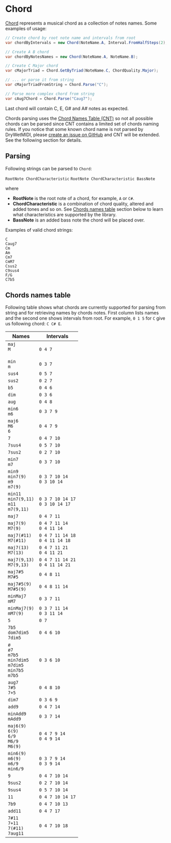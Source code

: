 ﻿---
uid: a_mt_chord
---

# Chord

[Chord](xref:Melanchall.DryWetMidi.MusicTheory.Chord) represents a musical chord as a collection of notes names. Some examples of usage:

```csharp
// Create chord by root note name and intervals from root
var chordByIntervals = new Chord(NoteName.A, Interval.FromHalfSteps(2), Interval.FromHalfSteps(5));

// Create A B chord
var chordByNotesNames = new Chord(NoteName.A, NoteName.B);

// Create C Major chord
var cMajorTriad = Chord.GetByTriad(NoteName.C, ChordQuality.Major);

// ... or parse it from string
var cMajorTriadFromString = Chord.Parse("C");

// Parse more complex chord from string
var cAug7Chord = Chord.Parse("Caug7");
```

Last chord will contain C, E, G# and A# notes as expected.

Chords parsing uses the [Chord Names Table (CNT)](#chords-names-table) so not all possible chords can be parsed since CNT contains a limited set of chords naming rules. If you notice that some known chord name is not parsed by DryWetMIDI, please [create an issue on GitHub](https://github.com/melanchall/drywetmidi/issues/new) and CNT will be extended. See the following section for details.

## Parsing

Following strings can be parsed to `Chord`:

`RootNote ChordCharacteristic`
`RootNote ChordCharacteristic BassNote`

where

* **RootNote** is the root note of a chord, for example, `A` or `C#`.
* **ChordCharacteristic** is a combination of chord quality, altered and added tones and so on. See [Chords names table](#chords-names-table) section below to learn what characteristics are supported by the library.
* **BassNote** is an added bass note the chord will be placed over.

Examples of valid chord strings:

`C`  
`Caug7`  
`Cm`  
`Am`  
`Cm7`  
`CmM7`  
`Csus2`  
`C9sus4`  
`F/G`  
`C7b5`

## Chords names table

Following table shows what chords are currently supported for parsing from string and for retrieving names by chords notes. First column lists names and the second one shows intervals from root. For example, `0 1 5` for `C` give us following chord: `C C# E`.

|Names|Intervals|
|-----|---------|
|`maj`<br/>`M`<br/>` `|`0 4 7`|
|`min`<br/>`m`|`0 3 7`|
|`sus4`|`0 5 7`|
|`sus2`|`0 2 7`|
|`b5`|`0 4 6`|
|`dim`|`0 3 6`|
|`aug`|`0 4 8`|
|`min6`<br/>`m6`|`0 3 7 9`|
|`maj6`<br/>`M6`<br/>`6`|`0 4 7 9`|
|`7`|`0 4 7 10`|
|`7sus4`|`0 5 7 10`|
|`7sus2`|`0 2 7 10`|
|`min7`<br/>`m7`|`0 3 7 10`|
|`min9`<br/>`min7(9)`<br/>`m9`<br/>`m7(9)`|`0 3 7 10 14`<br/>`0 3 10 14`|
|`min11`<br/>`min7(9,11)`<br/>`m11`<br/>`m7(9,11)`|`0 3 7 10 14 17`<br/>`0 3 10 14 17`|
|`maj7`|`0 4 7 11`|
|`maj7(9)`<br/>`M7(9)`|`0 4 7 11 14`<br/>`0 4 11 14`|
|`maj7(#11)`<br/>`M7(#11)`|`0 4 7 11 14 18`<br/>`0 4 11 14 18`|
|`maj7(13)`<br/>`M7(13)`|`0 4 7 11 21`<br/>`0 4 11 21`|
|`maj7(9,13)`<br/>`M7(9,13)`|`0 4 7 11 14 21`<br/>`0 4 11 14 21`|
|`maj7#5`<br/>`M7#5`|`0 4 8 11`|
|`maj7#5(9)`<br/>`M7#5(9)`|`0 4 8 11 14`|
|`minMaj7`<br/>`mM7`|`0 3 7 11`|
|`minMaj7(9)`<br/>`mM7(9)`|`0 3 7 11 14`<br/>`0 3 11 14`|
|`5`|`0 7`|
|`7b5`<br/>`dom7dim5`<br/>`7dim5`|`0 4 6 10`|
|`ø`<br/>`ø7`<br/>`m7b5`<br/>`min7dim5`<br/>`m7dim5`<br/>`min7b5`<br/>`m7b5`|`0 3 6 10`|
|`aug7`<br/>`7#5`<br/>`7+5`|`0 4 8 10`|
|`dim7`|`0 3 6 9`|
|`add9`|`0 4 7 14`|
|`minAdd9`<br/>`mAdd9`|`0 3 7 14`|
|`maj6(9)`<br/>`6(9)`<br/>`6/9`<br/>`M6/9`<br/>`M6(9)`|`0 4 7 9 14`<br/>`0 4 9 14`|
|`min6(9)`<br/>`m6(9)`<br/>`m6/9`<br/>`min6/9`|`0 3 7 9 14`<br/>`0 3 9 14`|
|`9`|`0 4 7 10 14`|
|`9sus2`|`0 2 7 10 14`|
|`9sus4`|`0 5 7 10 14`|
|`11`|`0 4 7 10 14 17`|
|`7b9`|`0 4 7 10 13`|
|`add11`|`0 4 7 17`|
|`7#11`<br/>`7+11`<br/>`7(#11)`<br/>`7aug11`|`0 4 7 10 18`|